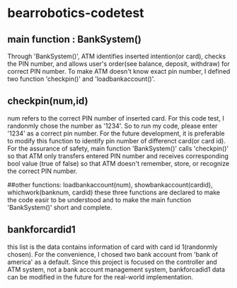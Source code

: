 # bearrobotics-codetest

## main function : BankSystem()

Through 'BankSystem()', ATM identifies inserted intention(or card), checks the PIN number, and allows user's order(see balance, deposit, withdraw) for correct PIN number.
To make ATM doesn't know exact pin number, I defined two function 'checkpin()' and 'loadbankaccount()'.

## checkpin(num,id)
num refers to the correct PIN number of inserted card. For this code test, I randonmly chose the number as '1234'. So to run my code, please enter '1234' as a correct pin number. For the future development, it is preferable to modify this function to identify pin number of differenct card(or card id). For the assurance of safety, main function 'BankSystem()' calls 'checkpin()' so that ATM only transfers entered PIN number and receives corresponding bool value (true of false) so that ATM doesn't remember, store, or recognize the correct PIN number.

##other functions: loadbankaccount(num), showbankaccount(cardid), whichwork(banknum, cardid)
these three functions are declared to make the code easir to be understood and to make the main function 'BankSystem()' short and complete.

## bankforcardid1
this list is the data contains information of card with card id 1(randonmly chosen). For the convenience, I chosed two bank account from 'bank of america' as a default. Since this project is focused on the controller and ATM system, not a bank account management system, bankforcadid1 data can be modified in the future for the real-world implementation.
